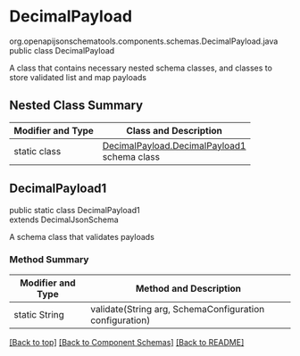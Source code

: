 # DecimalPayload
org.openapijsonschematools.components.schemas.DecimalPayload.java
public class DecimalPayload

A class that contains necessary nested schema classes, and classes to store validated list and map payloads

## Nested Class Summary
| Modifier and Type | Class and Description |
| ----------------- | ---------------------- |
| static class | [DecimalPayload.DecimalPayload1](#decimalpayload1)<br> schema class |

## DecimalPayload1
public static class DecimalPayload1<br>
extends DecimalJsonSchema

A schema class that validates payloads

### Method Summary
| Modifier and Type | Method and Description |
| ----------------- | ---------------------- |
| static String | validate(String arg, SchemaConfiguration configuration) |

[[Back to top]](#top) [[Back to Component Schemas]](../../../README.md#Component-Schemas) [[Back to README]](../../../README.md)
